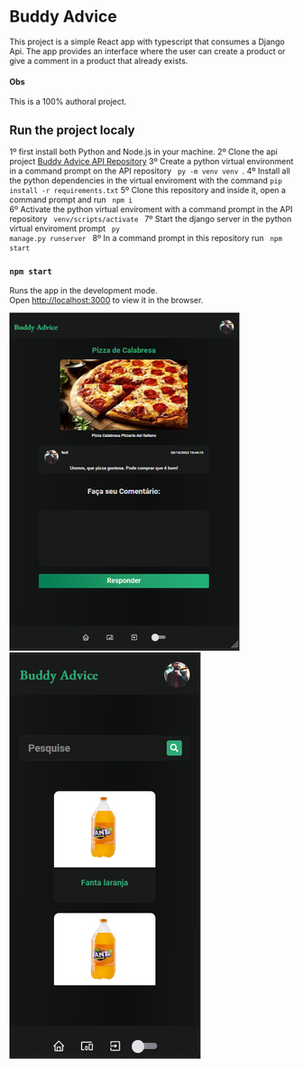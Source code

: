 # Buddy Advice

This project is a simple React app with typescript that consumes a Django Api. The app provides an interface where the user can create a product or give a comment in a product that already exists.

#### Obs

This is a 100% authoral project.

## Run the project localy

1º first install both Python and Node.js in your machine.
2º Clone the api project [Buddy Advice API Repository](https://github.com/eduardoyanoliveira/buddy_advice_api)
3º Create a python virtual environment in a command prompt on the API repository <code> py -m venv venv </code>.
4º Install all the python dependencies in the virtual enviroment with the command <code>pip install -r requirements.txt</code> 
5º Clone this repository and inside it, open a command prompt and run <code> npm i </code>
6º Activate the python virtual enviroment with a command prompt in the API repository <code> venv/scripts/activate </code>
7º Start the django server in the python virtual enviroment prompt <code> py manage.py runserver </code>
8º In a command prompt in this repository run <code> npm start </code>

### `npm start`

Runs the app in the development mode.\
Open [http://localhost:3000](http://localhost:3000) to view it in the browser.

![alt text](https://github.com/eduardoyanoliveira/buddy_advice_web/blob/master/project_images/tablet.png) ![alt text](https://github.com/eduardoyanoliveira/buddy_advice_web/blob/master/project_images/Home_mobile.png)
